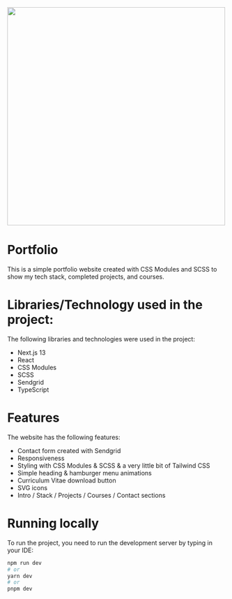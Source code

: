 
<img src="https://user-images.githubusercontent.com/62663595/236615718-6c00e0a9-a619-4b89-ac0d-16643ca9d15b.jpg" height="500px" width="500px"/>


# Portfolio

This is a simple portfolio website created with CSS Modules and SCSS to show my tech stack, completed projects, and courses.

# Libraries/Technology used in the project:

The following libraries and technologies were used in the project:

- Next.js 13
- React
- CSS Modules
- SCSS
- Sendgrid
- TypeScript

# Features

The website has the following features:

- Contact form created with Sendgrid
- Responsiveness
- Styling with CSS Modules & SCSS & a very little bit of Tailwind CSS
- Simple heading & hamburger menu animations
- Curriculum Vitae download button
- SVG icons
- Intro / Stack / Projects / Courses / Contact sections

# Running locally

To run the project, you need to run the development server by typing in your IDE:

```bash
npm run dev
# or
yarn dev
# or
pnpm dev
```

